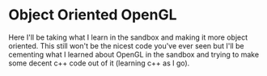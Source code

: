 # Object Oriented OpenGL

Here I'll be taking what I learn in the sandbox and making it more object oriented. This still won't be the nicest code you've ever seen but I'll be cementing what I learned about OpenGL in the sandbox and trying to make some decent c++ code out of it (learning c++ as I go).